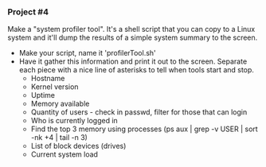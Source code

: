 ### Project #4
Make a "system profiler tool". It's a shell script that you can copy to a Linux system and it'll dump the results of a simple system summary to the screen.
* Make your script, name it 'profilerTool.sh'
* Have it gather this information and print it out to the screen. Separate each piece with a nice line of asterisks to tell when tools start and stop.
    - Hostname
    - Kernel version
    - Uptime
    - Memory available
    - Quantity of users - check in passwd, filter for those that can login
    - Who is currently logged in
    - Find the top 3 memory using processes (ps aux | grep -v USER | sort -nk +4 | tail -n 3)
    - List of block devices (drives)
    - Current system load